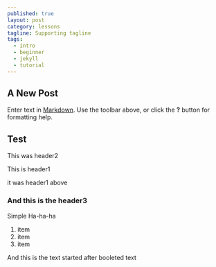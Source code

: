 ```yaml
---
published: true
layout: post
category: lessons
tagline: Supporting tagline
tags: 
  - intro
  - beginner
  - jekyll
  - tutorial
---
```


## A New Post

Enter text in [Markdown](http://daringfireball.net/projects/markdown/). Use the toolbar above, or click the **?** button for formatting help.
## Test
This was header2

This is header1

it was header1 above

### And this is the header3

Simple Ha-ha-ha
<ol>
<li>item</li>
<li>item</li>
<li>item</li>
</ol>

And this is the text started after booleted text